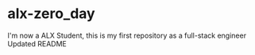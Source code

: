 # alx-zero_day
I'm now a ALX Student, this is my first repository as a full-stack engineer
Updated README

